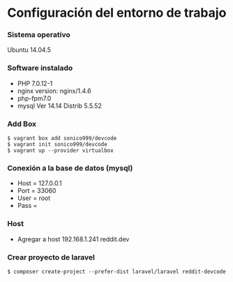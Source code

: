 # Configuración del entorno de trabajo

### Sistema operativo
Ubuntu 14.04.5

### Software instalado
* PHP 7.0.12-1
* nginx version: nginx/1.4.6
* php-fpm7.0
* mysql  Ver 14.14 Distrib 5.5.52

### Add Box
```
$ vagrant box add sonico999/devcode
$ vagrant init sonico999/devcode
$ vagrant up --provider virtualbox
```

### Conexión a la base de datos (mysql)
* Host = 127.0.0.1
* Port = 33060
* User = root
* Pass =


### Host
* Agregar a host
192.168.1.241 reddit.dev

### Crear proyecto de laravel 
```
$ composer create-project --prefer-dist laravel/laravel reddit-devcode

```
